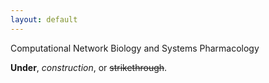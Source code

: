 ```yaml
---
layout: default
---
```


Computational Network Biology and Systems Pharmacology

**Under**, _construction_, or ~~strikethrough~~.

